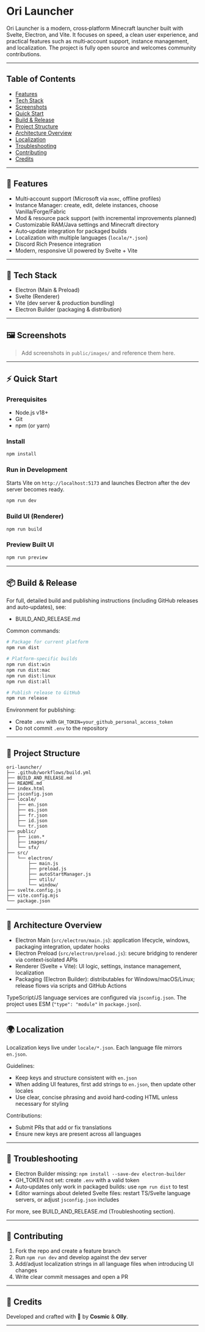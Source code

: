 # Ori Launcher

Ori Launcher is a modern, cross‑platform Minecraft launcher built with Svelte, Electron, and Vite. It focuses on speed, a clean user experience, and practical features such as multi‑account support, instance management, and localization. The project is fully open source and welcomes community contributions.

---

## Table of Contents
- [Features](#features)
- [Tech Stack](#tech-stack)
- [Screenshots](#screenshots)
- [Quick Start](#quick-start)
- [Build & Release](#build--release)
- [Project Structure](#project-structure)
- [Architecture Overview](#architecture-overview)
- [Localization](#localization)
- [Troubleshooting](#troubleshooting)
- [Contributing](#contributing)
- [Credits](#credits)

---

## 🚀 Features
- Multi‑account support (Microsoft via `msmc`, offline profiles)
- Instance Manager: create, edit, delete instances, choose Vanilla/Forge/Fabric
- Mod & resource pack support (with incremental improvements planned)
- Customizable RAM/Java settings and Minecraft directory
- Auto‑update integration for packaged builds
- Localization with multiple languages (`locale/*.json`)
- Discord Rich Presence integration
- Modern, responsive UI powered by Svelte + Vite

---

## 🧰 Tech Stack
- Electron (Main & Preload)
- Svelte (Renderer)
- Vite (dev server & production bundling)
- Electron Builder (packaging & distribution)

---

## 🖼️ Screenshots
> Add screenshots in `public/images/` and reference them here.

---

## ⚡ Quick Start

### Prerequisites
- Node.js v18+
- Git
- npm (or yarn)

### Install
```bash
npm install
```

### Run in Development
Starts Vite on `http://localhost:5173` and launches Electron after the dev server becomes ready.
```bash
npm run dev
```

### Build UI (Renderer)
```bash
npm run build
```

### Preview Built UI
```bash
npm run preview
```

---

## 📦 Build & Release
For full, detailed build and publishing instructions (including GitHub releases and auto‑updates), see:

- BUILD_AND_RELEASE.md

Common commands:
```bash
# Package for current platform
npm run dist

# Platform‑specific builds
npm run dist:win
npm run dist:mac
npm run dist:linux
npm run dist:all

# Publish release to GitHub
npm run release
```

Environment for publishing:
- Create `.env` with `GH_TOKEN=your_github_personal_access_token`
- Do not commit `.env` to the repository

---

## 📁 Project Structure
```
ori-launcher/
├── .github/workflows/build.yml
├── BUILD_AND_RELEASE.md
├── README.md
├── index.html
├── jsconfig.json
├── locale/
│   ├── en.json
│   ├── es.json
│   ├── fr.json
│   ├── id.json
│   └── tr.json
├── public/
│   ├── icon.*
│   ├── images/
│   └── sfx/
├── src/
│   └── electron/
│       ├── main.js
│       ├── preload.js
│       ├── autoStartManager.js
│       ├── utils/
│       └── window/
├── svelte.config.js
├── vite.config.mjs
└── package.json
```

---

## 🧠 Architecture Overview
- Electron Main (`src/electron/main.js`): application lifecycle, windows, packaging integration, updater hooks
- Electron Preload (`src/electron/preload.js`): secure bridging to renderer via context‑isolated APIs
- Renderer (Svelte + Vite): UI logic, settings, instance management, localization
- Packaging (Electron Builder): distributables for Windows/macOS/Linux; release flows via scripts and GitHub Actions

TypeScript/JS language services are configured via `jsconfig.json`. The project uses ESM (`"type": "module"` in `package.json`).

---

## 🌍 Localization
Localization keys live under `locale/*.json`. Each language file mirrors `en.json`.

Guidelines:
- Keep keys and structure consistent with `en.json`
- When adding UI features, first add strings to `en.json`, then update other locales
- Use clear, concise phrasing and avoid hard‑coding HTML unless necessary for styling

Contributions:
- Submit PRs that add or fix translations
- Ensure new keys are present across all languages

---

## 🧪 Troubleshooting
- Electron Builder missing: `npm install --save-dev electron-builder`
- GH_TOKEN not set: create `.env` with a valid token
- Auto‑updates only work in packaged builds: use `npm run dist` to test
- Editor warnings about deleted Svelte files: restart TS/Svelte language servers, or adjust `jsconfig.json` includes

For more, see BUILD_AND_RELEASE.md (Troubleshooting section).

---

## 🤝 Contributing
1. Fork the repo and create a feature branch
2. Run `npm run dev` and develop against the dev server
3. Add/adjust localization strings in all language files when introducing UI changes
4. Write clear commit messages and open a PR

---

## 🙏 Credits
Developed and crafted with 💖 by **Cosmic** & **Olly**.

---